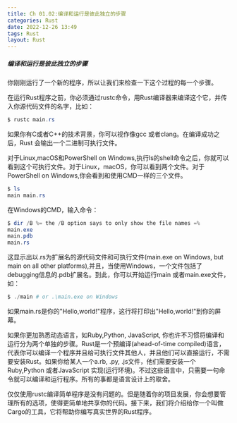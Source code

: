 ```yaml
---
title: Ch 01.02:编译和运行是彼此独立的步骤
categories: Rust
date: 2022-12-26 13:49
tags: Rust
layout: Rust
---
```

##### 编译和运行是彼此独立的步骤

你刚刚运行了一个新的程序，所以让我们来检查一下这个过程的每一个步骤。

在运行Rust程序之前，你必须通过rustc命令，用Rust编译器来编译这个它，并传入你源代码文件的名字，比如：

```powershell
$ rustc main.rs
```

如果你有C或者C++的技术背景，你可以视作像gcc 或者clang。在编译成功之后，Rust 会输出一个二进制可执行文件。

对于Linux,macOS和PowerShell on Windows,执行ls的shell命令之后，你就可以看到这个可执行文件。对于Linux，macOS，你可以看到两个文件。对于PowerShell on Windows,你会看到和使用CMD一样的三个文件。

```powershell
$ ls
main main.rs
```

在Windows的CMD，输入命令：

```powershell
$ dir /B %= the /B option says to only show the file names =%
main.exe
main.pdb
main.rs
```

这显示出以.rs为扩展名的源代码文件和可执行文件(main.exe on Windows, but main on all other platforms),并且，当使用Windows，一个文件包括了debugging信息的.pdb扩展名。到此，你可以开始运行main 或者main.exe文件，如：

```powershell
$ ./main # or .\main.exe on Windows
```

如果main.rs是你的"Hello,world!"程序，这行将打印出"Hello,world!"到你的屏幕。

如果你更加熟悉动态语言，如Ruby,Python, JavaScript, 你也许不习惯将编译和运行分为两个单独的步骤。Rust是一个预编译(ahead-of-time compiled)语言，代表你可以编译一个程序并且给可执行文件其他人，并且他们可以直接运行，不需要安装Rust。如果你给某人一个a.rb, .py, .js文件，他们需要安装一个Ruby,Python 或者JavaScript 实现(运行环境)。不过这些语言中，只需要一句命令就可以编译和运行程序。所有的事都是语言设计上的取舍。

仅仅使用rustc编译简单程序是没有问题的。但是随着你的项目发展，你会想要管理所有的选项，使得更简单地共享你的代码。接下来，我们将介绍给你一个叫做Cargo的工具，它将帮助你编写真实世界的Rust程序。

